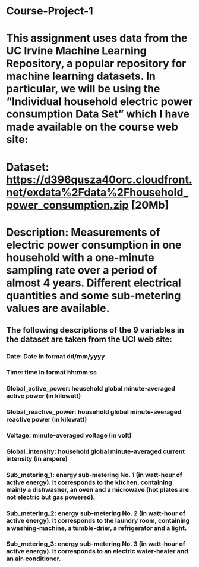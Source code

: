 # Course-Project-1
# This assignment uses data from the UC Irvine Machine Learning Repository, a popular repository for machine learning datasets. In particular, we will be using the “Individual household electric power consumption Data Set” which I have made available on the course web site:

# Dataset: https://d396qusza40orc.cloudfront.net/exdata%2Fdata%2Fhousehold_power_consumption.zip [20Mb]
# Description: Measurements of electric power consumption in one household with a one-minute sampling rate over a period of almost 4 years. Different electrical quantities and some sub-metering values are available.

## The following descriptions of the 9 variables in the dataset are taken from the UCI web site:
### Date: Date in format dd/mm/yyyy
### Time: time in format hh:mm:ss
### Global_active_power: household global minute-averaged active power (in kilowatt)
### Global_reactive_power: household global minute-averaged reactive power (in kilowatt)
### Voltage: minute-averaged voltage (in volt)
### Global_intensity: household global minute-averaged current intensity (in ampere)
### Sub_metering_1: energy sub-metering No. 1 (in watt-hour of active energy). It corresponds to the kitchen, containing mainly a dishwasher, an oven and a microwave (hot plates are not electric but gas powered).
### Sub_metering_2: energy sub-metering No. 2 (in watt-hour of active energy). It corresponds to the laundry room, containing a washing-machine, a tumble-drier, a refrigerator and a light.
### Sub_metering_3: energy sub-metering No. 3 (in watt-hour of active energy). It corresponds to an electric water-heater and an air-conditioner.
